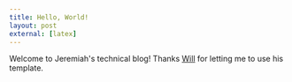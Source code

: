 ```yaml
---
title: Hello, World!
layout: post
external: [latex]
---
```


Welcome to Jeremiah's technical blog! Thanks [Will](willtownes.github.io) for letting me to use his template.
